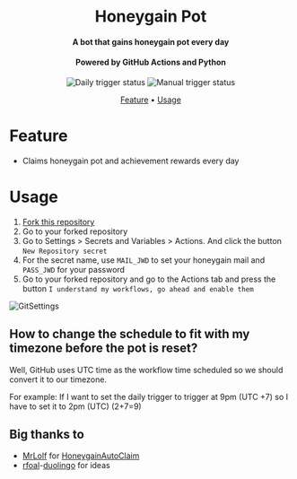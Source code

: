 <h1 align="center">Honeygain Pot</h1>
<h4 align="center">A bot that gains honeygain pot every day</h4>
<h4 align="center">Powered by GitHub Actions and Python</h4>
<p align="center">
<img alt="Daily trigger status" src="https://github.com/gorouflex/HoneygainPot/actions/workflows/daily.yml/badge.svg">
<img alt="Manual trigger status" src="https://github.com/gorouflex/HoneygainPot/actions/workflows/manual.yml/badge.svg">
<p align="center">
  <a href="#feature">Feature</a>
  •
  <a href="#usage">Usage</a>     
</p>

# Feature
- Claims honeygain pot and achievement rewards every day
# Usage

  1. [Fork this repository](https://github.com/gorouflex/honeygainpot/fork)  
  2. Go to your forked repository
  3. Go to Settings > Secrets and Variables > Actions. And click the button `New Repository secret`
  4. For the secret name, use `MAIL_JWD` to set your honeygain mail and `PASS_JWD` for your password
  5. Go to your forked repository and go to the Actions tab and press the button `I understand my workflows, go ahead and enable them`

![GitSettings](https://github.com/gorouflex/HoneygainPot/assets/98001973/d8d33621-5717-488d-9a80-6db395c8ac9d)

## How to change the schedule to fit with my timezone before the pot is reset?

Well, GitHub uses UTC time as the workflow time scheduled so we should convert it to our timezone.

For example: If I want to set the daily trigger to trigger at 9pm (UTC +7) so I have to set it to 2pm (UTC) (2+7=9)

## Big thanks to
- [MrLolf](https://github.com/MrLoLf/) for [HoneygainAutoClaim](https://github.com/MrLoLf/HoneygainAutoClaim)
- [rfoal](https://github.com/rfoel/)-[duolingo](https://github.com/rfoel/duolingo) for ideas
